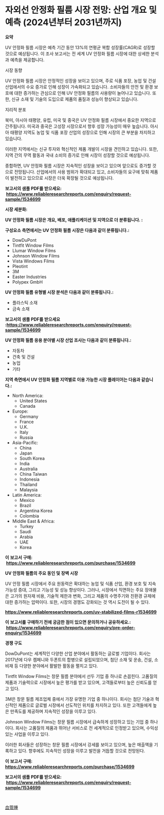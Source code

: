 <p><h1>자외선 안정화 필름 시장 전망: 산업 개요 및 예측 (2024년부터 2031년까지)</h1></p><p><strong>요약</strong></p>
<p><p>UV 안정화 필름 시장은 예측 기간 동안 13%의 연평균 복합 성장률(CAGR)로 성장할 것으로 예상됩니다. 이 조사 보고서는 전 세계 UV 안정화 필름 시장에 대한 상세한 분석과 예측을 제공합니다.</p><p>시장 동향</p><p>UV 안정화 필름 시장은 안정적인 성장을 보이고 있으며, 주로 식품 포장, 농업 및 건설 산업에서의 수요 증가로 인해 성장이 가속화되고 있습니다. 소비자들의 안전 및 환경 보호에 대한 증가하는 관심으로 인해 UV 안정화 필름의 사용량이 늘어나고 있습니다. 또한, 신규 소재 및 기술의 도입으로 제품의 품질과 성능이 향상되고 있습니다.</p><p>지리적 분포</p><p>북미, 아시아 태평양, 유럽, 미국 및 중국은 UV 안정화 필름 시장에서 중요한 지역으로 간주됩니다. 미국과 중국은 고성장 시장으로서 향후 성장 가능성이 매우 높습니다. 아시아 태평양 지역도 농업 및 식품 포장 산업의 성장으로 인해 시장의 큰 부분을 차지하고 있습니다.</p><p>이러한 지역에서는 신규 투자와 혁신적인 제품 개발이 시장을 견인하고 있습니다. 또한, 지역 간의 무역 활동과 국내 소비의 증가로 인해 시장이 성장할 것으로 예상됩니다.</p><p>종합하면, UV 안정화 필름 시장은 지속적인 성장을 보이고 있으며 앞으로도 증가할 것으로 전망됩니다. 산업에서의 사용 범위가 확대되고 있고, 소비자들의 요구에 맞춰 제품이 발전하고 있으므로 시장은 더욱 확장될 것으로 예상됩니다.</p></p>
<p><strong>보고서의 샘플 PDF를 받으세요: &nbsp;<a href="https://www.reliableresearchreports.com/enquiry/request-sample/1534699">https://www.reliableresearchreports.com/enquiry/request-sample/1534699</a></strong></p>
<p><strong>시장 세분화:</strong></p>
<p><strong> UV 안정화 필름 시장은 개요, 배포, 애플리케이션 및 지역으로 더 분류됩니다. :</strong></p>
<p><strong>구성요소 측면에서는 UV 안정화 필름 시장은 다음과 같이 분류됩니다.:</strong></p>
<p><ul><li>DowDuPont</li><li>Tintfit Window Films</li><li>Llumar Window Films</li><li>Johnson Window Films</li><li>Vista Windows Films</li><li>Pleotint</li><li>3M</li><li>Easter Industries</li><li>Polypex GmbH</li></ul></p>
<p><strong> UV 안정화 필름 유형별 시장 분석은 다음과 같이 분류됩니다.:</strong></p>
<p><ul><li>플라스틱 소재</li><li>금속 소재</li></ul></p>
<p><strong>보고서의 샘플 PDF를 받으세요 :<a href="https://www.reliableresearchreports.com/enquiry/request-sample/1534699">https://www.reliableresearchreports.com/enquiry/request-sample/1534699</a></strong></p>
<p><strong> UV 안정화 필름 응용 분야별 시장 산업 조사는 다음과 같이 분류됩니다.:</strong></p>
<p><ul><li>자동차</li><li>건축 및 건설</li><li>농업</li><li>기타</li></ul></p>
<p><strong>지역 측면에서 UV 안정화 필름 지역별로 이용 가능한 시장 플레이어는 다음과 같습니다.:</strong></p>
<p><ul>
    <li>
        North America:
        <ul>
            <li>United States</li>
            <li>Canada</li>
        </ul>
    </li>
    <li>
        Europe:
        <ul>
            <li>Germany</li>
            <li>France</li>
            <li>U.K.</li>
            <li>Italy</li>
            <li>Russia</li>
        </ul>
    </li>
    <li>
        Asia-Pacific:
        <ul>
            <li>China</li>
            <li>Japan</li>
            <li>South Korea</li>
            <li>India</li>
            <li>Australia</li>
            <li>China Taiwan</li>
            <li>Indonesia</li>
            <li>Thailand</li>
            <li>Malaysia</li>
        </ul>
    </li>
    <li>
        Latin America:
        <ul>
            <li>Mexico</li>
            <li>Brazil</li>
            <li>Argentina Korea</li>
            <li>Colombia</li>
        </ul>
    </li>
    <li>
        Middle East & Africa:
        <ul>
            <li>Turkey</li>
            <li>Saudi</li>
            <li>Arabia</li>
            <li>UAE</li>
            <li>Korea</li>
        </ul>
    </li>
    </ul></p>
<p><strong>이 보고서 구매: &nbsp;<a href="https://www.reliableresearchreports.com/purchase/1534699">https://www.reliableresearchreports.com/purchase/1534699</a></strong></p>
<p><strong>UV 안정화 필름의 주요 동인 및 장벽 시장</strong></p>
<p><p>UV 안정 필름 시장에서 주요 원동력은 확대하는 농업 및 식품 산업, 환경 보호 및 지속가능성 증대, 그리고 기능성 및 성능 향상이다. 그러나, 시장에서 직면하는 주요 장애물은 고가의 원자재 비용, 기술적 제한과 변화, 그리고 제품의 수명주기와 친환경 규제에 대한 증가하는 압력이다. 또한, 시장의 경쟁도 강화되는 것 역시 도전이 될 수 있다.</p></p>
<p><strong><a href="https://www.reliableresearchreports.com/uv-stabilized-films-r1534699">https://www.reliableresearchreports.com/uv-stabilized-films-r1534699</a></strong></p>
<p><strong>이 보고서를 구매하기 전에 궁금한 점이 있으면 문의하거나 공유하세요.: &nbsp;<a href="https://www.reliableresearchreports.com/enquiry/pre-order-enquiry/1534699">https://www.reliableresearchreports.com/enquiry/pre-order-enquiry/1534699</a></strong></p>
<p><strong>경쟁 구도</strong></p>
<p><p>DowDuPont는 세계적인 다양한 산업 분야에서 활동하는 글로벌 기업이다. 회사는 2017년에 다우 켐페니와 두폰트의 합병으로 설립되었으며, 첨단 소재 및 운송, 건설, 소비재 등 다양한 분야에서 활발한 활동을 펼치고 있다.</p><p>Tintfit Window Films는 창문 필름 분야에서 선두 기업 중 하나로 손꼽힌다. 고품질의 제품과 기술력으로 시장에서 높은 평가를 받고 있으며, 고객들로부터 높은 신뢰도를 얻고 있다.</p><p>3M은 창문 필름 제조업체 중에서 가장 유명한 기업 중 하나이다. 회사는 첨단 기술과 혁신적인 제품으로 글로벌 시장에서 선도적인 위치를 차지하고 있다. 또한 고객들에게 높은 만족도를 제공하며 지속적인 성장을 이루고 있다.</p><p>Johnson Window Films는 창문 필름 시장에서 급속하게 성장하고 있는 기업 중 하나이다. 회사는 고품질의 제품과 뛰어난 서비스로 전 세계적으로 인정받고 있으며, 수익성 있는 사업을 이루고 있다.</p><p>이러한 회사들은 성장하는 창문 필름 시장에서 강세를 보이고 있으며, 높은 매출액을 기록하고 있다. 향후에도 지속적인 성장을 이루고 발전을 거듭할 것으로 전망된다.</p></p>
<p><strong>이 보고서 구매: &nbsp; <a href="https://www.reliableresearchreports.com/purchase/1534699">https://www.reliableresearchreports.com/purchase/1534699</a></strong></p>
<p><strong>보고서의 샘플 PDF를 받으세요: &nbsp;<a href="https://www.reliableresearchreports.com/enquiry/request-sample/1534699">https://www.reliableresearchreports.com/enquiry/request-sample/1534699</a></strong><strong></strong></p>
<p>&nbsp;</p>
<p><p><a href="https://github.com/one-cool-chick/Market-Research-Report-List-1/blob/main/795216519897.md">血管腫</a></p></p>